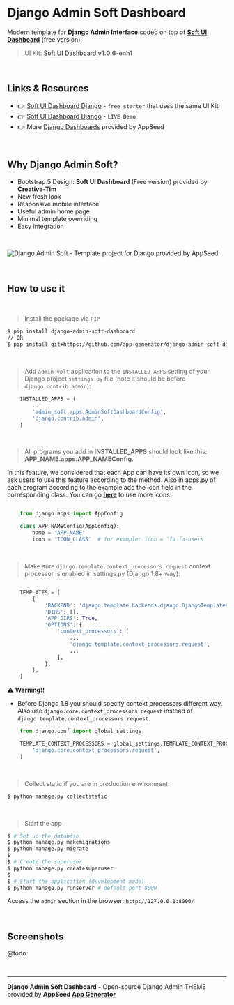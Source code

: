 # Django Admin Soft Dashboard

Modern template for **Django Admin Interface** coded on top of **[Soft UI Dashboard](https://github.com/app-generator/ct-soft-ui-dashboard-enh)** (free version). 

> UI Kit: [Soft UI Dashboard](https://github.com/app-generator/ct-soft-ui-dashboard-enh) **v1.0.6-enh1**

<br>

## **Links & Resources**

- 👉 [Soft UI Dashboard Django](https://appseed.us/product/soft-ui-dashboard/django/) - `free starter` that uses the same UI Kit
- 👉 [Soft UI Dashboard Django](https://django-soft-ui-dashboard.appseed-srv1.com/) - `LIVE Demo`
- 👉 More [Django Dashboards](https://appseed.us/admin-dashboards/django) provided by AppSeed 

<br />

## Why Django Admin Soft?

- Bootstrap 5 Design: **Soft UI Dashboard** (Free version) provided by **Creative-Tim**
- New fresh look
- Responsive mobile interface
- Useful admin home page
- Minimal template overriding
- Easy integration

<br />

![Django Admin Soft - Template project for Django provided by AppSeed.](https://user-images.githubusercontent.com/51070104/191189699-fbd527b6-ba10-465a-a7f7-a27b3d0d19bc.png)

<br>

## How to use it

<br />

> Install the package via `PIP` 

```bash
$ pip install django-admin-soft-dashboard
// OR
$ pip install git+https://github.com/app-generator/django-admin-soft-dashboard.git
```

<br />

> Add `admin_volt` application to the `INSTALLED_APPS` setting of your Django project `settings.py` file (note it should be before `django.contrib.admin`):

```python
    INSTALLED_APPS = (
        ...
        'admin_soft.apps.AdminSoftDashboardConfig',
        'django.contrib.admin',
    )
```

<br />

> All programs you add in **INSTALLED_APPS** should look like this: **APP_NAME.apps.APP_NAMEConfig**.

In this feature, we considered that each App can have its own icon, so we ask users to use this feature according to the method. Also in apps.py of each program according to the example add the icon field in the corresponding class. You can go **[here](https://fontawesome.com/v4.7/icons/)** to use more icons


```python

    from django.apps import AppConfig

    class APP_NAMEConfig(AppConfig):
        name = 'APP_NAME'
        icon = 'ICON_CLASS'  # for example: icon = 'fa fa-users'
```

<br />

> Make sure `django.template.context_processors.request` context processor is enabled in settings.py (Django 1.8+ way):

```python

    TEMPLATES = [
        {
            'BACKEND': 'django.template.backends.django.DjangoTemplates',
            'DIRS': [],
            'APP_DIRS': True,
            'OPTIONS': {
                'context_processors': [
                    ...
                    'django.template.context_processors.request',
                    ...
                ],
            },
        },
    ]
```

:warning: **Warning!!**
* Before Django 1.8 you should specify context processors different way. Also use ``django.core.context_processors.request`` instead of ``django.template.context_processors.request``.

```python
    from django.conf import global_settings

    TEMPLATE_CONTEXT_PROCESSORS = global_settings.TEMPLATE_CONTEXT_PROCESSORS + (
        'django.core.context_processors.request',
    )
```

<br />

> Collect static if you are in production environment:

```bash
$ python manage.py collectstatic
```

<br />

> Start the app

```bash
$ # Set up the database
$ python manage.py makemigrations
$ python manage.py migrate
$
$ # Create the superuser
$ python manage.py createsuperuser
$
$ # Start the application (development mode)
$ python manage.py runserver # default port 8000
```

Access the `admin` section in the browser: `http://127.0.0.1:8000/`

<br />

## Screenshots

@todo

<br />

---
**Django Admin Soft Dashboard** - Open-source Django Admin THEME provided by **AppSeed [App Generator](https://appseed.us/)**
